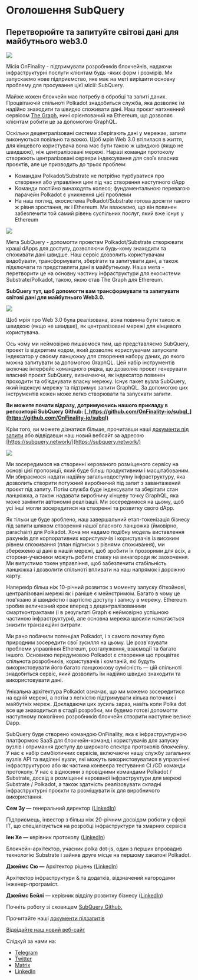 # Оголошення SubQuery

## Перетворюйте та запитуйте світoвi дані  для майбутнього web3.0

![](https://miro.medium.com/max/1400/1*J5u22qNxndcuCrFJ1mfGqg.png)

Місія OnFinality - підтримувати розробників блокчейнів, надаючи інфраструктурні послуги клієнтам будь -яких форм і розмірів. Ми запускаємо нове підприємство, яке має на меті вирішити основну проблему для просування цієї місії: SubQuery.

Майже кожен блокчейн має потребу в обробці та запиті даних. Процвітаючій спільноті Polkadot знадобиться служба, яка дозволяє їм надійно знаходити та швидко споживати дані. Наш проєкт натхненний сервісом [The Graph](https://thegraph.com/), нині орієнтований на Ethereum, що дозволяє клієнтам робити це за допомогою GraphQL.

Оскільки децентралізовані системи зберігають дані у мережах, запити виконуються повільно та важко. Щоб мрія Web 3.0 втілилася в життя, для кінцевого користувача вона має бути такою ж швидкою (якщо не швидшою), ніж централізовані мережі. Наразі команди протоколу створюють централізовані сервери індексування для своїх власних проєктів, але це призводить до трьох проблем:

- Командам Polkadot/Substrate не потрібно турбуватися про створення або управління цим під час створення наступного dApp
- Команди постійно винаходять колесо; фундаментальною перевагою парачейн Polkadot є уникнення цієї проблеми
- На наш погляд, екосистема Polkadot/Substrate готова досягти такого ж рівня зростання, як і Ethereum. Ми вважаємо, що він повинен забезпечити той самий рівень суспільних послуг, який вже існує у Ethereum

![](https://miro.medium.com/max/1400/1*l4b4BXWkczVDaHyv30lLQQ.png)

Мета SubQuery - допомогти проектам Polkadot/Substrate створювати кращі dApps для доступу, дозволяючи будь-кому знаходити та споживати дані швидше. Наш сервіс дозволить користувачам видобувати, трансформувати, зберігати та запитувати дані, а також підключати та представляти дані в майбутньому. Наша мета - перетворити це на основну частину інфраструктури для екосистеми Substrate/Polkadot, такою, якою став The Graph для Ethereum.

**SubQuery тут, щоб допомогти вам трансформувати та запитувати світові дані для майбутнього Web3.0.**

![](https://miro.medium.com/max/1000/1*IHstJG-hBwQzicLdWkGR5w.png)

Щоб мрія про Web 3.0 була реалізована, вона повинна бути такою ж швидкою (якщо не швидше), як централізовані мережі для кінцевого користувача.

Ось чому ми неймовірно пишаємося тим, що представляємо SubQuery, проект із відкритим кодом, який дозволяє користувачам запускати індексатор у своєму ланцюжку для створення набору даних, до якого можна запитувати за допомогою GraphQL. Цей набір інструментів включає інтерфейс командного рядка, що дозволяє проєкт генерувати власний проєкт SubQuery, визначаючи, як індексатор повинен проходити та об’єднувати власну мережу. Існує пакет вузла SubQuery, який індексує мережу та підтримує запити GraphQL. За допомогою цих інструментів кожен може легко створювати та запускати запити.

**Ви можете почати відразу, дотримуючись нашого прикладу в репозиторії SubQuery Github: [_https://github.com/OnFinality-io/subql_](https://github.com/OnFinality-io/subql)**

Крім того, ви можете дізнатися більше, прочитавши наші [документи під запити](https://doc.subquery.network/) або відвідавши наш новий вебсайт за адресою [https://subquery.network/](https://subquery.network/)

![](https://miro.medium.com/max/1000/1*3oA1Hvns1vrImTsmowO_Jw.png)

Ми зосередимося на створенні керованого розміщеного сервісу на основі цієї пропозиції, який буде більш продуктивним і масштабованим. Ми збираємося надати надійну загальнодоступну інфраструктуру, яка дозволить створити потужний виробничий під запит з завантажений проєкт під запиту. Потім служба буде індексувати та зберігати стан ланцюжка, а також надавати виробничу кінцеву точку GraphQL, яка може замінити автономні реалізації. Ми зосередимося на цьому, щоб усі інші могли зосередитися на створенні та розвитку свого dApp.

Як тільки це буде зроблено, наш завершальний етап-токенізація бізнесу під запити шляхом створення нашої власного ланцюжка (ймовірно, parachain) для Polkadot. Хоча ми надамо подібну модель виставлення рахунків для корпоративних користувачів і користувачів із високим рівнем споживання (план підписки з рівнями споживання), ми збережемо ці дані в нашій мережі, щоб зробити їх прозорими для всіх, а сторони-учасники можуть робити ставку на винагороди як заохочення. Ми випустимо токен управління, щоб забезпечити стабільність ланцюжка і дозволити спільноті впливати на наш напрямок і дорожню карту.

Наперекір більш ніж 10-річний розвиток з моменту запуску біткойнові, централізовані мережі як і раніше є мейнстримом. Багато в чому це пов'язано зі швидкістю і вартістю доступу і запису в мережу. Ethereum зробив величезний крок вперед з децентралізованими смартконтрактами (і в результаті Graph є неймовірно успішною частиною інфраструктури), але основна мережа щосили намагається знизити транзакційні витрати.

Ми рано побачили потенціал Polkadot, і з самого початку було природним зосередити свої зусилля на цьому. Це розв'язувати проблеми управління Ethereum, розгалуження, взаємодії та багато іншого. Основною передумовою Polkadot є створення що процвітає спільнота розробників, користувачів і компаній, які будуть використовувати його багато ланцюжкову сумісність — цій спільноті знадобиться сервіс, який дозволить їм надійно швидко знаходити та використовувати дані.

Унікальна архітектура Polkadot означає, що ми можемо зосередитися на одній мережі, а потім з легкістю підтримувати кілька поточних і майбутніх мереж. Докладаючи цих зусиль зараз, навіть коли Polka dot все ще знаходиться в стадії розробки, ми будемо готові допомогти наступному поколінню розробників блокчейн створити наступне велике Dapp.

SubQuery буде створено командою OnFinality, яка є інфраструктурною платформою SaaS для блокчейн-команд і користувачів для запуску вузлів і отримання доступу до широкого спектра протоколів блокчейну. У нас є набір симбіотичних сервісів, включаючи нашу службу загальних вузлів API та виділені вузли, які можуть використовуватися в управлінні інфраструктурою або як частина конвеєра тестування CI /CD команди протоколу. У нас є відносини з провідними командами Polkadot / Substrate, досвід в розміщенні керованої інфраструктури для мережі Substrate / Polkadot, а також здатність реалізовувати складні інфраструктурні проєкти та розміщувати їх для виробничого використання.

**Сем Зу —** генеральний директор ([LinkedIn](https://www.linkedin.com/in/sam-zou-5b8169a/))

Підприємець, інвестор з більш ніж 20-річним досвідом роботи у сфері ІТ, що спеціалізується на розробці інфраструктури та хмарних сервісів

**Іен Хе —** керівник протоколу ([LinkedIn](https://www.linkedin.com/in/yin-he-7a266345/))

Блокчейн-архітектор, учасник polka dot-js, один з перших впровадив технологію Substrate і зайняв друге місце на першому хакатоні Polkadot.

**Джеймс Сю —** Архітектор рішень ([LinkedIn](https://www.linkedin.com/in/zhexu/))

Архітектор інфраструктури & та додатків, відзначений нагородами інженер-програміст.

**Джеймс Бейлі** — керівник відділу розвитку бізнесу ([LinkedIn](https://www.linkedin.com/in/james-bayly/))

Почніть роботу зі сховищем [SubQuery Github.](https://github.com/OnFinality-io/subql)

Прочитайте наші [документи підзапитів](https://doc.subquery.network/)

[Відвідайте наш новий веб-сайт](https://subquery.network/)

Слідкуй за нами на:

- [Telegram](https://t.me/subquerynetwork)
- [Twitter](https://twitter.com/subquerynetwork)
- [Matrix](https://matrix.to/#/%23subquery:matrix.org)
- [LinkedIn](https://www.linkedin.com/company/subquery)
